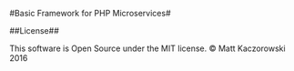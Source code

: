#Basic Framework for PHP Microservices###License##This software is Open Source under the MIT license.&copy; Matt Kaczorowski 2016